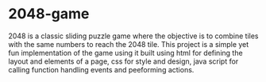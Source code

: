 # 2048-game
2048 is a classic sliding puzzle game where the objective is to combine tiles with the same numbers to reach the 2048 tile. This project is a simple yet fun implementation of the game using
it built using html for defining the layout and elements of a page, css for style and design, java script for calling function handling events and peeforming actions. 
